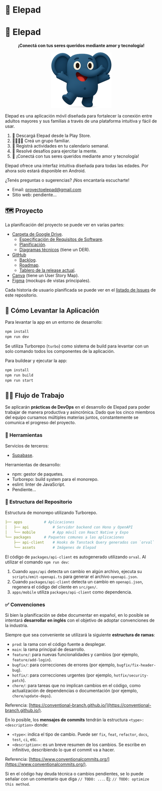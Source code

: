 # 🐘 Elepad

# 🐘 Elepad

<p align="center">
  <b>¡Conectá con tus seres queridos mediante amor y tecnología!</b>
</p>

<p align="center">
  <img src="packages/assets/ele-excited.png" alt="Ele, el elefante de Elepad" width="200" />
</p>

Elepad es una aplicación móvil diseñada para fortalecer la conexión entre adultos mayores y sus familias a través de una plataforma intuitiva y fácil de usar.

1. 📱 Descargá Elepad desde la Play Store.
2. 👨‍👩‍👧‍👦 Creá un grupo familiar.
3. 📆 Registrá actividades en tu calendario semanal.
4. 🧩 Resolvé desafíos para ejercitar la mente.
5. 🎯 ¡Conectá con tus seres queridos mediante amor y tecnología!

Elepad ofrece una interfaz intuitiva diseñada para todas las edades. Por ahora solo estará disponible en Android.

¿Tenés preguntas o sugerencias? ¡Nos encantaría escucharte!

- Email: [proyectoelepad@gmail.com](mailto:proyectoelepad@gmail.com)
- Sitio web: pendiente...

## 🗺️ Proyecto

La planificación del proyecto se puede ver en varias partes:

- [Carpeta de Google Drive](https://drive.google.com/drive/folders/198iZvngiNkAGevNMSZ7UdcGgAXYiP7KN).
  - [Especificación de Requisitos de Software](https://docs.google.com/document/d/1R3vB02NTxqxi9H_KYEBNzvEl6xEbmV-Q1nAyWVGubfI).
  - [Planificación](https://docs.google.com/document/d/1NqHx6Go_-peDly_qNYltLgTfeM6FCRMo5ZNa35w0yvI).
  - [Diagramas técnicos](https://drive.google.com/file/d/1_6j1oftihcGSm7DQh2r-obAzsL51-S-g/view?usp=sharing) (tiene un DER).
- [GitHub](https://github.com/elepad/Elepad)
  - [Backlog](https://github.com/users/elepad/projects/1/views/3).
  - [Roadmap](https://github.com/users/elepad/projects/1/views/3).
  - [Tablero de la release actual](https://github.com/users/elepad/projects/1/views/3).
- [Canva](https://www.canva.com/design/DAGtndSDPec/fhyqoHBOG9PvgYRHk9xqmA/edit?utm_content=DAGtndSDPec&utm_campaign=designshare&utm_medium=link2&utm_source=sharebutton) (tiene un User Story Map).
- [Figma](https://www.canva.com/design/DAGtndSDPec/fhyqoHBOG9PvgYRHk9xqmA) (mockups de vistas principales).

Cada historia de usuario planificada se puede ver en el [listado de Issues](https://github.com/elepad/Elepad/issues?q=is%3Aissue) de este repositorio.

## 🚀 Cómo Levantar la Aplicación

Para levantar la app en un entorno de desarrollo:

```bash
npm install
npm run dev
```

Se utiliza Turborepo (`turbo`) como sistema de build para levantar con un solo comando todos los componentes de la aplicación.

Para buildear y ejecutar la app:

```bash
npm install
npm run build
npm run start
```

## 🧑‍💻 Flujo de Trabajo

Se aplicarán **prácticas de DevOps** en el desarrollo de Elepad para poder trabajar de manera productiva y asincrónica. Dado que los cinco miembros del equipo cursamos múltiples materias juntos, constantemente se comunica el progreso del proyecto.

### 🔨 Herramientas

Servicios de terceros:

- [Supabase](https://supabase.com/dashboard/project/sdnmoweppzszpxyggdyg).

Herramientas de desarrollo:

- npm: gestor de paquetes.
- Turborepo: build system para el monorepo.
- eslint: linter de JavaScript.
- Pendiente...

### 📂 Estructura del Repositorio

Estructura de monorepo utilizando Turborepo.

```yaml
├── apps          # Aplicaciones
│   ├── api           # Servidor backend con Hono y OpenAPI
│   └── mobile        # App móvil con React Native y Expo
└── packages      # Paquetes comunes a las aplicaciones
    ├── api-client    # Hooks de Tanstack Query generados con `orval`
    └── assets        # Imágenes de Elepad
```

El código de `packages/api-client` es autogenerado utilizando `orval`. Al utilizar el comando `npm run dev`:

1. Cuando `apps/api` detecta un cambio en algún archivo, ejecuta su `scripts/emit-openapi.ts` para generar el archivo `openapi.json`.
2. Cuando `packages/api-client` detecta un cambio en `openapi.json`, regenera el código del cliente en `src/gen/`.
3. `apps/mobile` utiliza `packages/api-client` como dependencia.

### ✅ Convenciones

Si bien la planificación se debe documentar en español, en lo posible se intentará **desarrollar en inglés** con el objetivo de adoptar convenciones de la industria.

Siempre que sea conveniente se utilizará la siguiente **estructura de ramas**:

- `prod`: la rama con el código fuente a desplegar.
- `main`: la rama principal de desarrollo.
- `feature/`: para nuevas funcionalidades y cambios (por ejemplo, `feature/add-login`).
- `bugfix/`: para correcciones de errores (por ejemplo, `bugfix/fix-header-bug`).
- `hotfix/`: para correcciones urgentes (por ejemplo, `hotfix/security-patch`).
- `chore/`: para tareas que no implican cambios en el código, como actualización de dependencias o documentación (por ejemplo, `chore/update-deps`).

Referencia: [https://conventional-branch.github.io/](https://conventional-branch.github.io/).

En lo posible, los **mensajes de commits** tendrán la estructura `<type>: <description>` donde:

- `<type>`: indica el tipo de cambio. Puede ser `fix`, `feat`, `refactor`, `docs`, `test`, `ci`, etc.
- `<description>`: es un breve resumen de los cambios. Se escribe en infinitivo, describiendo lo que el commit va a hacer.

Referencia: [https://www.conventionalcommits.org/](https://www.conventionalcommits.org/).

Si en el código hay deuda técnica o cambios pendientes, se lo puede señalar con un comentario que diga `// TODO: ...`. Ej: `// TODO: optimize this method`.
